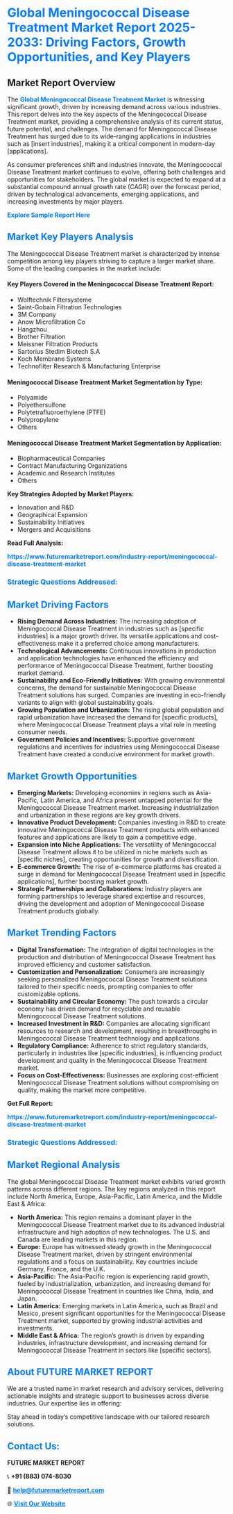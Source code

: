 <h1 style="color: #007BFF;">Global Meningococcal Disease Treatment Market Report 2025-2033: Driving Factors, Growth Opportunities, and Key Players</h1>

<section id="overview">
<h2>Market Report Overview</h2>
<p>The <a href="https://www.futuremarketreport.com/industry-report/meningococcal-disease-treatment-market" style="color: #007BFF; text-decoration: none;"><strong>Global Meningococcal Disease Treatment Market</strong></a> is witnessing significant growth, driven by increasing demand across various industries. This report delves into the key aspects of the Meningococcal Disease Treatment market, providing a comprehensive analysis of its current status, future potential, and challenges. The demand for Meningococcal Disease Treatment has surged due to its wide-ranging applications in industries such as [insert industries], making it a critical component in modern-day [applications].</p>
<p>As consumer preferences shift and industries innovate, the Meningococcal Disease Treatment market continues to evolve, offering both challenges and opportunities for stakeholders. The global market is expected to expand at a substantial compound annual growth rate (CAGR) over the forecast period, driven by technological advancements, emerging applications, and increasing investments by major players.</p>
</section>

<section id="overview">
<p><a href="https://www.futuremarketreport.com/request-sample/reportId=36191" style="color: #007BFF; text-decoration: none;"><strong>Explore Sample Report Here</strong></a></p>
</section>

<section id="key-players">
<h2 style="color: #007BFF;">Market Key Players Analysis</h2>
<p>The Meningococcal Disease Treatment market is characterized by intense competition among key players striving to capture a larger market share. Some of the leading companies in the market include:</p>
<h4>Key Players Covered in the Meningococcal Disease Treatment Report:</h4>
<ul><li>Wolftechnik Filtersysteme</li><li>Saint-Gobain Filtration Technologies</li><li>3M Company</li><li>Anow Microfiltration Co</li><li>Hangzhou</li><li>Brother Filtration</li><li>Meissner Filtration Products</li><li>Sartorius Stedim Biotech S.A</li><li>Koch Membrane Systems</li><li>Technofilter Research &amp; Manufacturing Enterprise</li></ul>
<h4>Meningococcal Disease Treatment Market Segmentation by Type:</h4>
<ul><li>Polyamide</li><li>Polyethersulfone</li><li>Polytetrafluoroethylene (PTFE)</li><li>Polypropylene</li><li>Others</li></ul>

<h4>Meningococcal Disease Treatment Market Segmentation by Application:</h4>
<ul><li>Biopharmaceutical Companies</li><li>Contract Manufacturing Organizations</li><li>Academic and Research Institutes</li><li>Others</li></ul>
<p><strong>Key Strategies Adopted by Market Players:</strong></p>
<ul>
<li>Innovation and R&D</li>
<li>Geographical Expansion</li>
<li>Sustainability Initiatives</li>
<li>Mergers and Acquisitions</li>
</ul>
</section>

<section>
<p><strong>Read Full Analysis: </strong></p><a href="https://www.futuremarketreport.com/industry-report/meningococcal-disease-treatment-market" style="color: #007BFF; text-decoration: none;"><strong>https://www.futuremarketreport.com/industry-report/meningococcal-disease-treatment-market</strong></a>
<h3 style="color: #007BFF;">Strategic Questions Addressed:</h3>
</section>

<section id="driving-factors">
<h2 style="color: #007BFF;">Market Driving Factors</h2>
<ul>
<li><strong>Rising Demand Across Industries:</strong> The increasing adoption of Meningococcal Disease Treatment in industries such as [specific industries] is a major growth driver. Its versatile applications and cost-effectiveness make it a preferred choice among manufacturers.</li>
<li><strong>Technological Advancements:</strong> Continuous innovations in production and application technologies have enhanced the efficiency and performance of Meningococcal Disease Treatment, further boosting market demand.</li>
<li><strong>Sustainability and Eco-Friendly Initiatives:</strong> With growing environmental concerns, the demand for sustainable Meningococcal Disease Treatment solutions has surged. Companies are investing in eco-friendly variants to align with global sustainability goals.</li>
<li><strong>Growing Population and Urbanization:</strong> The rising global population and rapid urbanization have increased the demand for [specific products], where Meningococcal Disease Treatment plays a vital role in meeting consumer needs.</li>
<li><strong>Government Policies and Incentives:</strong> Supportive government regulations and incentives for industries using Meningococcal Disease Treatment have created a conducive environment for market growth.</li>
</ul>
</section>

<section id="growth-opportunities">
<h2 style="color: #007BFF;">Market Growth Opportunities</h2>
<ul>
<li><strong>Emerging Markets:</strong> Developing economies in regions such as Asia-Pacific, Latin America, and Africa present untapped potential for the Meningococcal Disease Treatment market. Increasing industrialization and urbanization in these regions are key growth drivers.</li>
<li><strong>Innovative Product Development:</strong> Companies investing in R&D to create innovative Meningococcal Disease Treatment products with enhanced features and applications are likely to gain a competitive edge.</li>
<li><strong>Expansion into Niche Applications:</strong> The versatility of Meningococcal Disease Treatment allows it to be utilized in niche markets such as [specific niches], creating opportunities for growth and diversification.</li>
<li><strong>E-commerce Growth:</strong> The rise of e-commerce platforms has created a surge in demand for Meningococcal Disease Treatment used in [specific applications], further boosting market growth.</li>
<li><strong>Strategic Partnerships and Collaborations:</strong> Industry players are forming partnerships to leverage shared expertise and resources, driving the development and adoption of Meningococcal Disease Treatment products globally.</li>
</ul>
</section>

<section id="trending-factors">
<h2 style="color: #007BFF;">Market Trending Factors</h2>
<ul>
<li><strong>Digital Transformation:</strong> The integration of digital technologies in the production and distribution of Meningococcal Disease Treatment has improved efficiency and customer satisfaction.</li>
<li><strong>Customization and Personalization:</strong> Consumers are increasingly seeking personalized Meningococcal Disease Treatment solutions tailored to their specific needs, prompting companies to offer customizable options.</li>
<li><strong>Sustainability and Circular Economy:</strong> The push towards a circular economy has driven demand for recyclable and reusable Meningococcal Disease Treatment solutions.</li>
<li><strong>Increased Investment in R&D:</strong> Companies are allocating significant resources to research and development, resulting in breakthroughs in Meningococcal Disease Treatment technology and applications.</li>
<li><strong>Regulatory Compliance:</strong> Adherence to strict regulatory standards, particularly in industries like [specific industries], is influencing product development and quality in the Meningococcal Disease Treatment market.</li>
<li><strong>Focus on Cost-Effectiveness:</strong> Businesses are exploring cost-efficient Meningococcal Disease Treatment solutions without compromising on quality, making the market more competitive.</li>
</ul>
</section>

<section>
<p><strong>Get Full Report: </strong></p><a href="https://www.futuremarketreport.com/industry-report/meningococcal-disease-treatment-market" style="color: #007BFF; text-decoration: none;"><strong>https://www.futuremarketreport.com/industry-report/meningococcal-disease-treatment-market</strong></a>
<h3 style="color: #007BFF;">Strategic Questions Addressed:</h3>
</section>


<section id="regional-analysis">
<h2 style="color: #007BFF;">Market Regional Analysis</h2>
<p>The global Meningococcal Disease Treatment market exhibits varied growth patterns across different regions. The key regions analyzed in this report include North America, Europe, Asia-Pacific, Latin America, and the Middle East & Africa:</p>
<ul>
<li><strong>North America:</strong> This region remains a dominant player in the Meningococcal Disease Treatment market due to its advanced industrial infrastructure and high adoption of new technologies. The U.S. and Canada are leading markets in this region.</li>
<li><strong>Europe:</strong> Europe has witnessed steady growth in the Meningococcal Disease Treatment market, driven by stringent environmental regulations and a focus on sustainability. Key countries include Germany, France, and the U.K.</li>
<li><strong>Asia-Pacific:</strong> The Asia-Pacific region is experiencing rapid growth, fueled by industrialization, urbanization, and increasing demand for Meningococcal Disease Treatment in countries like China, India, and Japan.</li>
<li><strong>Latin America:</strong> Emerging markets in Latin America, such as Brazil and Mexico, present significant opportunities for the Meningococcal Disease Treatment market, supported by growing industrial activities and investments.</li>
<li><strong>Middle East & Africa:</strong> The region’s growth is driven by expanding industries, infrastructure development, and increasing demand for Meningococcal Disease Treatment in sectors like [specific sectors].</li>
</ul>
</section>

<footer>
<h2 style="color: #007BFF;">About FUTURE MARKET REPORT</h2>
<p>We are a trusted name in market research and advisory services, delivering actionable insights and strategic support to businesses across diverse industries. Our expertise lies in offering:</p>

<p>Stay ahead in today’s competitive landscape with our tailored research solutions.</p>

<h2 style="color: #007BFF;">Contact Us:</h2>
<p><strong>FUTURE MARKET REPORT</strong></p>
<p>📞 <strong>+91 (883) 074-8030</strong></p>
<p>📧 <strong><a href="mailto:help@futuremarketreport.com" style="color: #007BFF;">help@futuremarketreport.com</a></strong></p>
<p>🌐 <strong><a href="https://www.futuremarketreport.com/" style="color: #007BFF;">Visit Our Website</a></strong></p>
</footer>